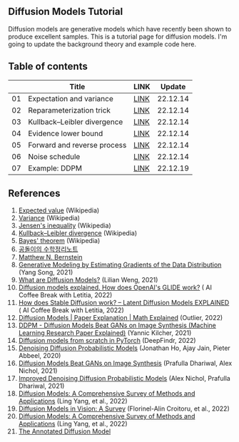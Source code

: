 ## Diffusion Models Tutorial
Diffusion models are generative models which have recently been shown to produce excellent samples. This is a tutorial page for diffusion models. I'm going to update the background theory and example code here.

## Table of contents
||Title|LINK|Update|
|---|---|---|---|
|01|Expectation and variance|[LINK](https://nbviewer.org/github/phykn/diffusion_models_tutorial/blob/main/00_background/01_expectation_and_variance.ipynb)|22.12.14|
|02|Reparameterization trick|[LINK](https://nbviewer.org/github/phykn/diffusion_models_tutorial/blob/main/00_background/02_reparameterization_trick.ipynb)|22.12.14|
|03|Kullback–Leibler divergence|[LINK](https://nbviewer.org/github/phykn/diffusion_models_tutorial/blob/main/00_background/03_kl_divergence.ipynb)|22.12.14|
|04|Evidence lower bound|[LINK](https://nbviewer.org/github/phykn/diffusion_models_tutorial/blob/main/00_background/04_elbo.ipynb)|22.12.14|
|05|Forward and reverse process|[LINK](https://nbviewer.org/github/phykn/diffusion_models_tutorial/blob/main/00_background/05_forward_and_reverse.ipynb)|22.12.14|
|06|Noise schedule|[LINK](https://nbviewer.org/github/phykn/diffusion_models_tutorial/blob/main/00_background/06_noise_schedule.ipynb)|22.12.14|
|07|Example: DDPM|[LINK](https://github.com/phykn/diffusion_models_tutorial/tree/main/01_example/ddpm)|22.12.19|

## References
1. [Expected value](https://en.wikipedia.org/wiki/Expected_value) (Wikipedia)
1. [Variance](https://en.wikipedia.org/wiki/Variance) (Wikipedia)
1. [Jensen's inequality](https://en.wikipedia.org/wiki/Jensen%27s_inequality) (Wikipedia)
1. [Kullback–Leibler divergence](https://en.wikipedia.org/wiki/Kullback%E2%80%93Leibler_divergence) (Wikipedia)
1. [Bayes' theorem](https://en.wikipedia.org/wiki/Bayes%27_theorem) (Wikipedia)
1. [공돌이의 수학정리노트](https://angeloyeo.github.io)
1. [Matthew N. Bernstein](https://mbernste.github.io)
1. [Generative Modeling by Estimating Gradients of the Data Distribution](https://yang-song.net/blog/2021/score) (Yang Song, 2021)
1. [What are Diffusion Models?](https://lilianweng.github.io/posts/2021-07-11-diffusion-models) (Lilian Weng, 2021)
1. [Diffusion models explained. How does OpenAI's GLIDE work?](https://youtu.be/344w5h24-h8) (
AI Coffee Break with Letitia, 2022)
1. [How does Stable Diffusion work? – Latent Diffusion Models EXPLAINED](https://youtu.be/J87hffSMB60) (
AI Coffee Break with Letitia, 2022)
1. [Diffusion Models | Paper Explanation | Math Explained](https://youtu.be/HoKDTa5jHvg) (Outlier, 2022)
1. [DDPM - Diffusion Models Beat GANs on Image Synthesis (Machine Learning Research Paper Explained)](https://youtu.be/W-O7AZNzbzQ) (Yannic Kilcher, 2021)
1. [Diffusion models from scratch in PyTorch](https://youtu.be/a4Yfz2FxXiY) (DeepFindr, 2022)
1. [Denoising Diffusion Probabilistic Models](https://arxiv.org/abs/2006.11239) (Jonathan Ho, Ajay Jain, Pieter Abbeel, 2020)
1. [Diffusion Models Beat GANs on Image Synthesis](https://arxiv.org/abs/2105.05233) (Prafulla Dhariwal, Alex Nichol, 2021)
1. [Improved Denoising Diffusion Probabilistic Models](https://arxiv.org/abs/2102.09672) (Alex Nichol, Prafulla Dhariwal, 2021)
1. [Diffusion Models: A Comprehensive Survey of Methods and Applications](https://arxiv.org/abs/2209.00796) (Ling Yang, et al., 2022)
1. [Diffusion Models in Vision: A Survey](https://arxiv.org/abs/2209.04747) (Florinel-Alin Croitoru, et al., 2022)
1. [Diffusion Models: A Comprehensive Survey of Methods and Applications](https://arxiv.org/abs/2209.00796) (Ling Yang, et al., 2022)
1. [The Annotated Diffusion Model](https://huggingface.co/blog/annotated-diffusion)